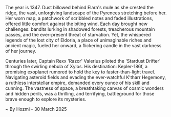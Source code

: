 
The year is 1347.  Dust billowed behind Elara's mule as she crested the ridge, the vast, unforgiving landscape of the Pyrenees stretching before her.  Her worn map, a patchwork of scribbled notes and faded illustrations, offered little comfort against the biting wind.  Each day brought new challenges: bandits lurking in shadowed forests, treacherous mountain passes, and the ever-present threat of starvation.  Yet, the whispered legends of the lost city of Eldoria, a place of unimaginable riches and ancient magic, fueled her onward, a flickering candle in the vast darkness of her journey.

Centuries later, Captain Rexx 'Razor' Valerius piloted the 'Stardust Drifter' through the swirling nebula of Xylos.  His destination: Kepler-186f, a promising exoplanet rumored to hold the key to faster-than-light travel.  Navigating asteroid fields and evading the ever-watchful K'tharr Hegemony, a ruthless interstellar empire, demanded every ounce of his skill and cunning.  The vastness of space, a breathtaking canvas of cosmic wonders and hidden perils, was a thrilling, and terrifying, battleground for those brave enough to explore its mysteries.

~ By Hozmi - 30 March 2025
